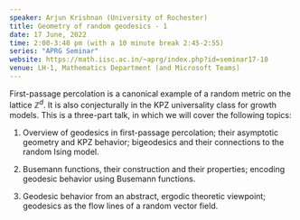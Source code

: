 ```yaml
---
speaker: Arjun Krishnan (University of Rochester)
title: Geometry of random geodesics - 1
date: 17 June, 2022
time: 2:00-3:40 pm (with a 10 minute break 2:45-2:55)
series: "APRG Seminar"
website: https://math.iisc.ac.in/~aprg/index.php?id=seminar17-18
venue: LH-1, Mathematics Department (and Microsoft Teams)
---
```


First-passage percolation is a canonical example of a random metric on the lattice $\mathbb{Z}^d$. It is also conjecturally
in the KPZ universality class for growth models. This is a three-part talk, in which we will cover the following topics:

1. Overview of geodesics in first-passage percolation; their asymptotic geometry and KPZ behavior; bigeodesics and their
connections to the random Ising model.

2. Busemann functions, their construction and their properties; encoding geodesic behavior using Busemann functions.

3. Geodesic behavior from an abstract, ergodic theoretic viewpoint; geodesics as the flow lines of a random vector field.
